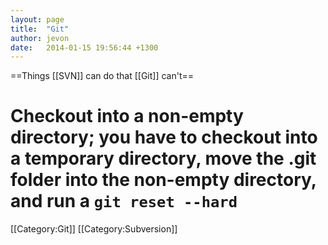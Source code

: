 ```yaml
---
layout: page
title:  "Git"
author: jevon
date:   2014-01-15 19:56:44 +1300
---
```


==Things [[SVN]] can do that [[Git]] can't==

# Checkout into a non-empty directory; you have to checkout into a temporary directory, move the .git folder into the non-empty directory, and run a `git reset --hard`

[[Category:Git]]
[[Category:Subversion]]